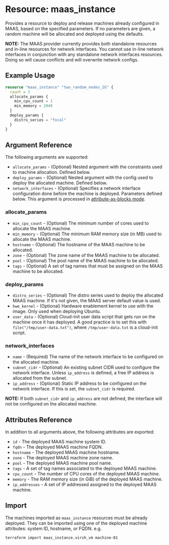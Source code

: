 
# Resource: maas_instance

Provides a resource to deploy and release machines already configured in MAAS, based on the specified parameters. If no parameters are given, a random machine will be allocated and deployed using the defaults.

**NOTE:** The MAAS provider currently provides both standalone resources and in-line resources for network interfaces. You cannot use in-line network interfaces in conjunction with any standalone network interfaces resources. Doing so will cause conflicts and will overwrite network configs.

## Example Usage

```terraform
resource "maas_instance" "two_random_nodes_2G" {
  count = 2
  allocate_params {
    min_cpu_count = 1
    min_memory = 2048
  }
  deploy_params {
    distro_series = "focal"
  }
}
```

## Argument Reference

The following arguments are supported:

* `allocate_params` - (Optional) Nested argument with the constraints used to machine allocation. Defined below.
* `deploy_params` - (Optional) Nested argument with the config used to deploy the allocated machine. Defined below.
* `network_interfaces` - (Optional) Specifies a network interface configuration done before the machine is deployed. Parameters defined below. This argument is processed in [attribute-as-blocks mode](https://www.terraform.io/docs/configuration/attr-as-blocks.html).

### allocate_params

* `min_cpu_count` - (Optional) The minimum number of cores used to allocate the MAAS machine.
* `min_memory` - (Optional) The minimum RAM memory size (in MB) used to allocate the MAAS machine.
* `hostname` - (Optional) The hostname of the MAAS machine to be allocated.
* `zone` - (Optional) The zone name of the MAAS machine to be allocated.
* `pool` - (Optional) The pool name of the MAAS machine to be allocated.
* `tags` - (Optional) A set of tag names that must be assigned on the MAAS machine to be allocated.

### deploy_params

* `distro_series` - (Optional) The distro series used to deploy the allocated MAAS machine. If it's not given, the MAAS server default value is used.
* `hwe_kernel` - (Optional) Hardware enablement kernel to use with the image. Only used when deploying Ubuntu.
* `user_data` - (Optional) Cloud-init user data script that gets run on the machine once it has deployed. A good practice is to set this with `file("/tmp/user-data.txt")`, where `/tmp/user-data.txt` is a cloud-init script.

### network_interfaces

* `name` - (Required) The name of the network interface to be configured on the allocated machine.
* `subnet_cidr` - (Optional) An existing subnet CIDR used to configure the network interface. Unless `ip_address` is defined, a free IP address is allocated from the subnet.
* `ip_address` - (Optional) Static IP address to be configured on the network interface. If this is set, the `subnet_cidr` is required.

**NOTE:** If both `subnet_cidr` and `ip_address` are not defined, the interface will not be configured on the allocated machine.

## Attributes Reference

In addition to all arguments above, the following attributes are exported:

* `id` - The deployed MAAS machine system ID.
* `fqdn` - The deployed MAAS machine FQDN.
* `hostname` - The deployed MAAS machine hostname.
* `zone` - The deployed MAAS machine zone name.
* `pool` - The deployed MAAS machine pool name.
* `tags` - A set of tag names associated to the deployed MAAS machine.
* `cpu_count` - The number of CPU cores of the deployed MAAS machine.
* `memory` -  The RAM memory size (in GiB) of the deployed MAAS machine.
* `ip_addresses` - A set of IP addressed assigned to the deployed MAAS machine.

## Import

The machines imported as `maas_instance` resources must be already deployed. They can be imported using one of the deployed machine attributes: system ID, hostname, or FQDN. e.g.

```shell
terraform import maas_instance.virsh_vm machine-01
```
